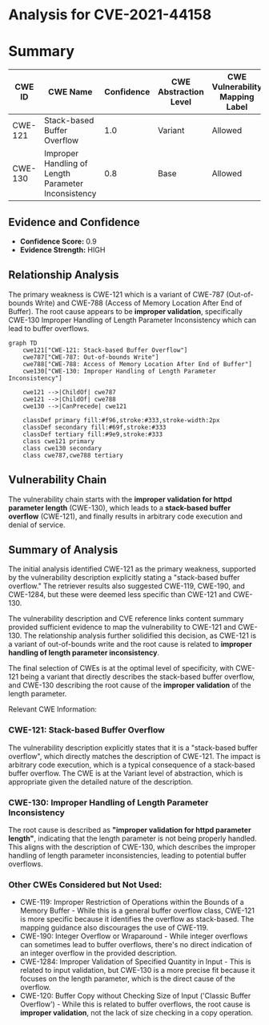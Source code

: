 # Analysis for CVE-2021-44158

# Summary
| CWE ID | CWE Name | Confidence | CWE Abstraction Level | CWE Vulnerability Mapping Label | CWE-Vulnerability Mapping Notes |
|---|---|---|---|---|---|
| CWE-121 | Stack-based Buffer Overflow | 1.0 | Variant | Allowed | Primary CWE |
| CWE-130 | Improper Handling of Length Parameter Inconsistency | 0.8 | Base | Allowed | Secondary Candidate |

## Evidence and Confidence

*   **Confidence Score:** 0.9
*   **Evidence Strength:** HIGH

## Relationship Analysis
The primary weakness is CWE-121 which is a variant of CWE-787 (Out-of-bounds Write) and CWE-788 (Access of Memory Location After End of Buffer). The root cause appears to be **improper validation**, specifically CWE-130 Improper Handling of Length Parameter Inconsistency which can lead to buffer overflows.

```mermaid
graph TD
    cwe121["CWE-121: Stack-based Buffer Overflow"]
    cwe787["CWE-787: Out-of-bounds Write"]
    cwe788["CWE-788: Access of Memory Location After End of Buffer"]
    cwe130["CWE-130: Improper Handling of Length Parameter Inconsistency"]
    
    cwe121 -->|ChildOf| cwe787
    cwe121 -->|ChildOf| cwe788
    cwe130 -->|CanPrecede| cwe121
    
    classDef primary fill:#f96,stroke:#333,stroke-width:2px
    classDef secondary fill:#69f,stroke:#333
    classDef tertiary fill:#9e9,stroke:#333
    class cwe121 primary
    class cwe130 secondary
    class cwe787,cwe788 tertiary
```

## Vulnerability Chain
The vulnerability chain starts with the **improper validation for httpd parameter length** (CWE-130), which leads to a **stack-based buffer overflow** (CWE-121), and finally results in arbitrary code execution and denial of service.

## Summary of Analysis
The initial analysis identified CWE-121 as the primary weakness, supported by the vulnerability description explicitly stating a "stack-based buffer overflow." The retriever results also suggested CWE-119, CWE-190, and CWE-1284, but these were deemed less specific than CWE-121 and CWE-130.

The vulnerability description and CVE reference links content summary provided sufficient evidence to map the vulnerability to CWE-121 and CWE-130. The relationship analysis further solidified this decision, as CWE-121 is a variant of out-of-bounds write and the root cause is related to **improper handling of length parameter inconsistency**.

The final selection of CWEs is at the optimal level of specificity, with CWE-121 being a variant that directly describes the stack-based buffer overflow, and CWE-130 describing the root cause of the **improper validation** of the length parameter.

Relevant CWE Information:

### CWE-121: Stack-based Buffer Overflow
The vulnerability description explicitly states that it is a "stack-based buffer overflow", which directly matches the description of CWE-121. The impact is arbitrary code execution, which is a typical consequence of a stack-based buffer overflow. The CWE is at the Variant level of abstraction, which is appropriate given the detailed nature of the description.
### CWE-130: Improper Handling of Length Parameter Inconsistency
The root cause is described as **"improper validation for httpd parameter length"**, indicating that the length parameter is not being properly handled. This aligns with the description of CWE-130, which describes the improper handling of length parameter inconsistencies, leading to potential buffer overflows.

### Other CWEs Considered but Not Used:
*   CWE-119: Improper Restriction of Operations within the Bounds of a Memory Buffer - While this is a general buffer overflow class, CWE-121 is more specific because it identifies the overflow as stack-based. The mapping guidance also discourages the use of CWE-119.
*   CWE-190: Integer Overflow or Wraparound - While integer overflows can sometimes lead to buffer overflows, there's no direct indication of an integer overflow in the provided description.
*   CWE-1284: Improper Validation of Specified Quantity in Input - This is related to input validation, but CWE-130 is a more precise fit because it focuses on the length parameter, which is the direct cause of the overflow.
*   CWE-120: Buffer Copy without Checking Size of Input ('Classic Buffer Overflow') - While this is related to buffer overflows, the root cause is **improper validation**, not the lack of size checking in a copy operation.